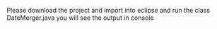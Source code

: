 Please download the project and import into eclipse and run the class DateMerger.java you will see the output in console
